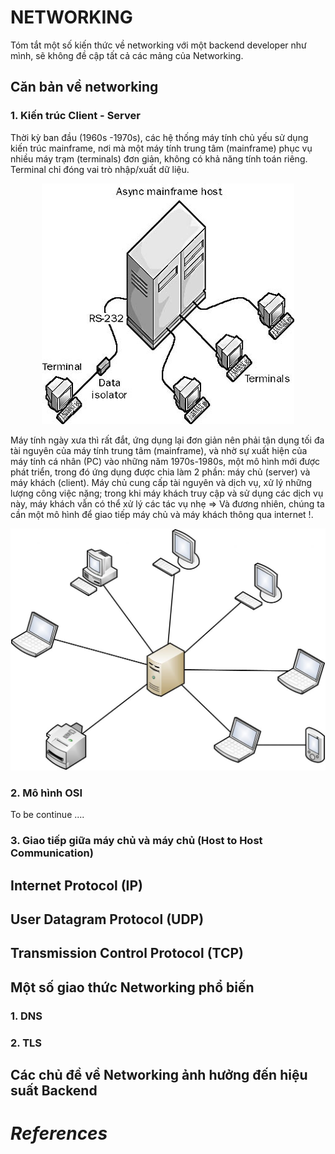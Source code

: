 # NETWORKING
Tóm tắt một số kiến thức về networking với một backend developer như mình, sẽ không đề cập tất cả các mảng của Networking.
## Căn bản về networking

### 1. Kiến trúc Client - Server
Thời kỳ ban đầu (1960s -1970s), các hệ thống máy tính chủ yếu sử dụng kiến trúc mainframe, nơi mà một máy tính trung tâm (mainframe) phục vụ nhiều máy trạm (terminals) đơn giản, không có khả năng tính toán riêng. Terminal chỉ đóng vai trò nhập/xuất dữ liệu.

<p align="center">
  <img src="./../Images/mainframe.jpg">
  <br/>
</p>

Máy tính ngày xưa thì rất đắt, ứng dụng lại đơn giản nên phải tận dụng tối đa tài nguyên của máy tính trung tâm (mainframe), và nhờ sự xuất hiện của máy tính cá nhân (PC) vào những năm 1970s-1980s, một mô hình mới được phát triển, trong đó ứng dụng được chia làm 2 phần: máy chủ (server) và máy khách (client). Máy chủ cung cấp tài nguyên và dịch vụ, xử lý những lượng công việc nặng; trong khi máy khách truy cập và sử dụng các dịch vụ này, máy khách vẫn có thể xử lý các tác vụ nhẹ => Và đương nhiên, chúng ta cần một mô hình để giao tiếp máy chủ và máy khách thông qua internet !.

<p align="center">
  <img src="./../Images/client-server.jpeg">
  <br/>
</p>

### 2. Mô hình OSI

To be continue ....
### 3. Giao tiếp giữa máy chủ và máy chủ (Host to Host Communication)
## Internet Protocol (IP)

## User Datagram Protocol (UDP)

## Transmission Control Protocol (TCP)

## Một số giao thức Networking phổ biến

### 1. DNS

### 2. TLS

## Các chủ đề về Networking ảnh hưởng đến hiệu suất Backend

# *References*